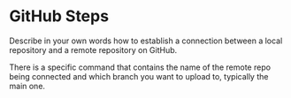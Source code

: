 # GitHub Steps

Describe in your own words how to establish a connection between a local repository and a remote repository on GitHub.

There is a specific command that contains the name of the remote repo being connected and which branch you want to upload to, typically the main one. 
